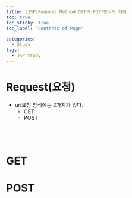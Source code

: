 ```yaml
---
title: (JSP)Request Method GET과 POST방식의 차이
toc: true
toc_sticky: true
toc_label: "Contents of Page"

categories:
  - Study
tags:
  - JSP_Study
---
```


# Request(요청)
* uri요청 방식에는 2가지가 있다.
   - GET
   - POST
<br><br><br><br>

# GET
# POST
